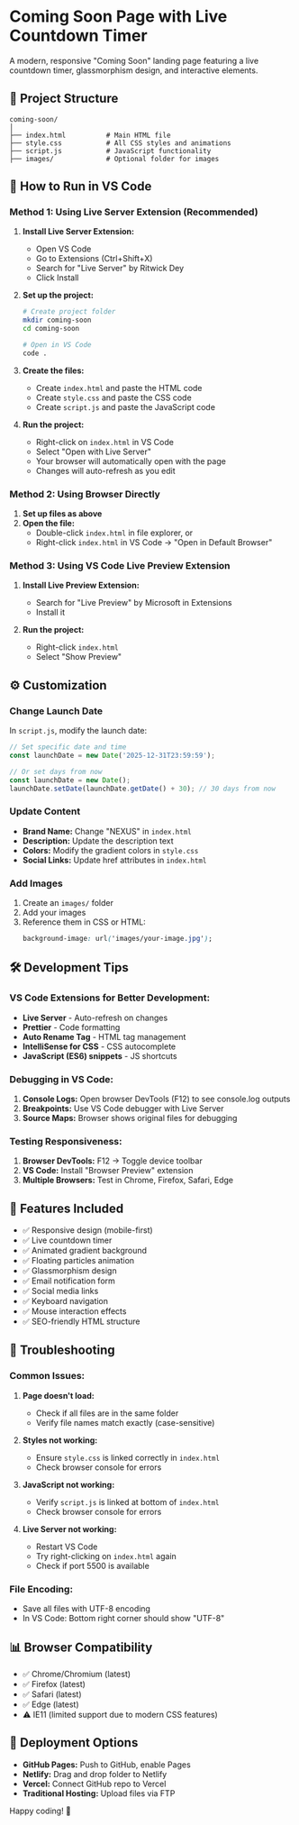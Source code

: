 # Coming Soon Page with Live Countdown Timer

A modern, responsive "Coming Soon" landing page featuring a live countdown timer, glassmorphism design, and interactive elements.

## 📁 Project Structure

```
coming-soon/
│
├── index.html          # Main HTML file
├── style.css           # All CSS styles and animations
├── script.js           # JavaScript functionality
├── images/             # Optional folder for images
```

## 🚀 How to Run in VS Code

### Method 1: Using Live Server Extension (Recommended)

1. **Install Live Server Extension:**
   - Open VS Code
   - Go to Extensions (Ctrl+Shift+X)
   - Search for "Live Server" by Ritwick Dey
   - Click Install

2. **Set up the project:**
   ```bash
   # Create project folder
   mkdir coming-soon
   cd coming-soon
   
   # Open in VS Code
   code .
   ```

3. **Create the files:**
   - Create `index.html` and paste the HTML code
   - Create `style.css` and paste the CSS code
   - Create `script.js` and paste the JavaScript code

4. **Run the project:**
   - Right-click on `index.html` in VS Code
   - Select "Open with Live Server"
   - Your browser will automatically open with the page
   - Changes will auto-refresh as you edit

### Method 2: Using Browser Directly

1. **Set up files as above**
2. **Open the file:**
   - Double-click `index.html` in file explorer, or
   - Right-click `index.html` in VS Code → "Open in Default Browser"

### Method 3: Using VS Code Live Preview Extension

1. **Install Live Preview Extension:**
   - Search for "Live Preview" by Microsoft in Extensions
   - Install it

2. **Run the project:**
   - Right-click `index.html`
   - Select "Show Preview"

## ⚙️ Customization

### Change Launch Date
In `script.js`, modify the launch date:
```javascript
// Set specific date and time
const launchDate = new Date('2025-12-31T23:59:59');

// Or set days from now
const launchDate = new Date();
launchDate.setDate(launchDate.getDate() + 30); // 30 days from now
```

### Update Content
- **Brand Name:** Change "NEXUS" in `index.html`
- **Description:** Update the description text
- **Colors:** Modify the gradient colors in `style.css`
- **Social Links:** Update href attributes in `index.html`

### Add Images
1. Create an `images/` folder
2. Add your images
3. Reference them in CSS or HTML:
   ```css
   background-image: url('images/your-image.jpg');
   ```

## 🛠️ Development Tips

### VS Code Extensions for Better Development:
- **Live Server** - Auto-refresh on changes
- **Prettier** - Code formatting
- **Auto Rename Tag** - HTML tag management
- **IntelliSense for CSS** - CSS autocomplete
- **JavaScript (ES6) snippets** - JS shortcuts

### Debugging in VS Code:
1. **Console Logs:** Open browser DevTools (F12) to see console.log outputs
2. **Breakpoints:** Use VS Code debugger with Live Server
3. **Source Maps:** Browser shows original files for debugging

### Testing Responsiveness:
1. **Browser DevTools:** F12 → Toggle device toolbar
2. **VS Code:** Install "Browser Preview" extension
3. **Multiple Browsers:** Test in Chrome, Firefox, Safari, Edge

## 📱 Features Included

- ✅ Responsive design (mobile-first)
- ✅ Live countdown timer
- ✅ Animated gradient background
- ✅ Floating particles animation
- ✅ Glassmorphism design
- ✅ Email notification form
- ✅ Social media links
- ✅ Keyboard navigation
- ✅ Mouse interaction effects
- ✅ SEO-friendly HTML structure

## 🔧 Troubleshooting

### Common Issues:

1. **Page doesn't load:**
   - Check if all files are in the same folder
   - Verify file names match exactly (case-sensitive)

2. **Styles not working:**
   - Ensure `style.css` is linked correctly in `index.html`
   - Check browser console for errors

3. **JavaScript not working:**
   - Verify `script.js` is linked at bottom of `index.html`
   - Check browser console for errors

4. **Live Server not working:**
   - Restart VS Code
   - Try right-clicking on `index.html` again
   - Check if port 5500 is available

### File Encoding:
- Save all files with UTF-8 encoding
- In VS Code: Bottom right corner should show "UTF-8"

## 📊 Browser Compatibility
- ✅ Chrome/Chromium (latest)
- ✅ Firefox (latest)
- ✅ Safari (latest)
- ✅ Edge (latest)
- ⚠️ IE11 (limited support due to modern CSS features)

## 🚀 Deployment Options
- **GitHub Pages:** Push to GitHub, enable Pages
- **Netlify:** Drag and drop folder to Netlify
- **Vercel:** Connect GitHub repo to Vercel
- **Traditional Hosting:** Upload files via FTP

Happy coding! 🎉

